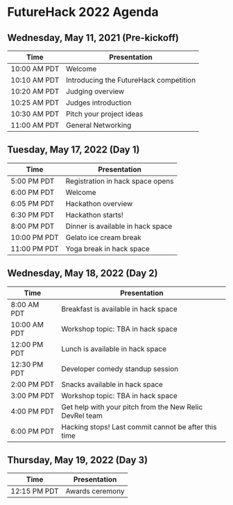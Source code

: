 # FutureHack 2022 Agenda

## Wednesday, May 11, 2021 (Pre-kickoff)

| Time | Presentation |
|---|---|
| 10:00 AM PDT | Welcome |
| 10:10 AM PDT | Introducing the FutureHack competition |
| 10:20 AM PDT | Judging overview |
| 10:25 AM PDT | Judges introduction |
| 10:30 AM PDT | Pitch your project ideas |
| 11:00 AM PDT | General Networking |

## Tuesday, May 17, 2022 (Day 1)

| Time | Presentation |
|---|---|
| 5:00 PM PDT | Registration in hack space opens |
| 6:00 PM PDT | Welcome |
| 6:05 PM PDT | Hackathon overview |
| 6:30 PM PDT | Hackathon starts! |
| 8:00 PM PDT | Dinner is available in hack space |
| 10:00 PM PDT | Gelato ice cream break |
| 11:00 PM PDT | Yoga break in hack space |

## Wednesday, May 18, 2022 (Day 2)

| Time | Presentation |
|---|---|
| 8:00 AM PDT | Breakfast is available in hack space |
| 10:00 AM PDT | Workshop topic: TBA in hack space |
| 12:00 PM PDT | Lunch is available in hack space  |
| 12:30 PM PDT | Developer comedy standup session |
| 2:00 PM PDT | Snacks available in hack space |
| 3:00 PM PDT | Workshop topic: TBA in hack space |
| 4:00 PM PDT | Get help with your pitch from the New Relic DevRel team |
| 6:00 PM PDT | Hacking stops! Last commit cannot be after this time |

## Thursday, May 19, 2022 (Day 3)

| Time | Presentation |
|---|---|
| 12:15 PM PDT | Awards ceremony |

